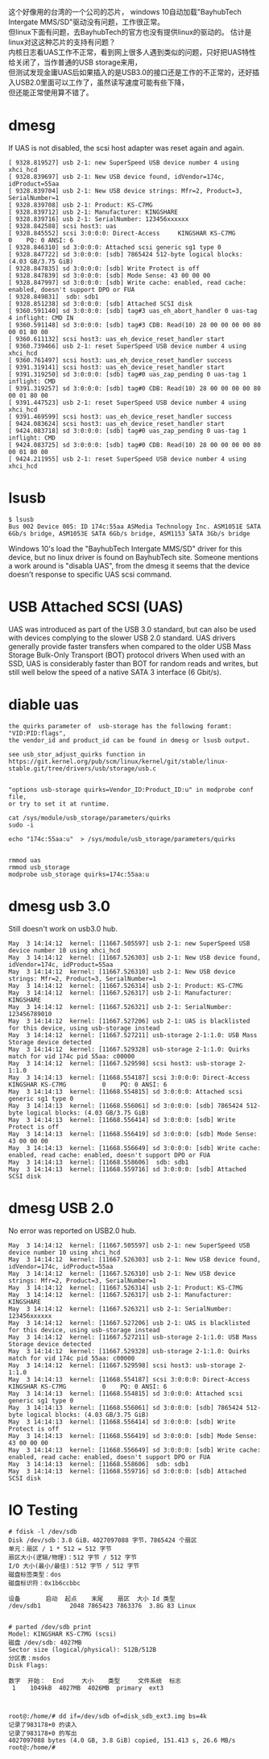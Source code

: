 这个好像用的台湾的一个公司的芯片， windows 10自动加载"BayhubTech Intergate MMS/SD"驱动没有问题，工作很正常。     
但linux下面有问题，去BayhubTech的官方也没有提供linux的驱动的。 估计是linux对这这种芯片的支持有问题？   
内核日志看UAS工作不正常，看到网上很多人遇到类似的问题，只好把UAS特性给关闭了，当作普通的USB storage来用，   
但测试发现金庸UAS后如果插入的是USB3.0的接口还是工作的不正常的，还好插入USB2.0里面可以工作了，虽然读写速度可能有些下降，   
但还能正常使用算不错了。

dmesg 
=====
If UAS is not disabled, the scsi host adapter was reset again and again.
```text
[ 9328.819527] usb 2-1: new SuperSpeed USB device number 4 using xhci_hcd
[ 9328.839697] usb 2-1: New USB device found, idVendor=174c, idProduct=55aa
[ 9328.839704] usb 2-1: New USB device strings: Mfr=2, Product=3, SerialNumber=1
[ 9328.839708] usb 2-1: Product: KS-C7MG
[ 9328.839712] usb 2-1: Manufacturer: KINGSHARE
[ 9328.839716] usb 2-1: SerialNumber: 123456xxxxxx
[ 9328.842588] scsi host3: uas
[ 9328.845552] scsi 3:0:0:0: Direct-Access     KINGSHAR KS-C7MG          0    PQ: 0 ANSI: 6
[ 9328.846310] sd 3:0:0:0: Attached scsi generic sg1 type 0
[ 9328.847722] sd 3:0:0:0: [sdb] 7865424 512-byte logical blocks: (4.03 GB/3.75 GiB)
[ 9328.847835] sd 3:0:0:0: [sdb] Write Protect is off
[ 9328.847839] sd 3:0:0:0: [sdb] Mode Sense: 43 00 00 00
[ 9328.847997] sd 3:0:0:0: [sdb] Write cache: enabled, read cache: enabled, doesn't support DPO or FUA
[ 9328.849831]  sdb: sdb1
[ 9328.851238] sd 3:0:0:0: [sdb] Attached SCSI disk
[ 9360.591140] sd 3:0:0:0: [sdb] tag#3 uas_eh_abort_handler 0 uas-tag 4 inflight: CMD IN 
[ 9360.591148] sd 3:0:0:0: [sdb] tag#3 CDB: Read(10) 28 00 00 00 00 80 00 01 80 00
[ 9360.611132] scsi host3: uas_eh_device_reset_handler start
[ 9360.739466] usb 2-1: reset SuperSpeed USB device number 4 using xhci_hcd
[ 9360.761497] scsi host3: uas_eh_device_reset_handler success
[ 9391.319141] scsi host3: uas_eh_device_reset_handler start
[ 9391.319250] sd 3:0:0:0: [sdb] tag#0 uas_zap_pending 0 uas-tag 1 inflight: CMD 
[ 9391.319257] sd 3:0:0:0: [sdb] tag#0 CDB: Read(10) 28 00 00 00 00 80 00 01 80 00
[ 9391.447523] usb 2-1: reset SuperSpeed USB device number 4 using xhci_hcd
[ 9391.469599] scsi host3: uas_eh_device_reset_handler success
[ 9424.083624] scsi host3: uas_eh_device_reset_handler start
[ 9424.083718] sd 3:0:0:0: [sdb] tag#0 uas_zap_pending 0 uas-tag 1 inflight: CMD 
[ 9424.083725] sd 3:0:0:0: [sdb] tag#0 CDB: Read(10) 28 00 00 00 00 80 00 01 80 00
[ 9424.211955] usb 2-1: reset SuperSpeed USB device number 4 using xhci_hcd

```



lsusb
=====

```text
$ lsusb 
Bus 002 Device 005: ID 174c:55aa ASMedia Technology Inc. ASM1051E SATA 6Gb/s bridge, ASM1053E SATA 6Gb/s bridge, ASM1153 SATA 3Gb/s bridge
```
Windows 10's load  the "BayhubTech Intergate MMS/SD" driver for this device, but no linux driver is found on BayhubTech site.
Someone mentions a work around is "disabla UAS", from the dmesg it seems that the device doesn't response to specific UAS scsi command.


USB Attached SCSI (UAS) 
========================
 
UAS was introduced as part of the USB 3.0 standard, but can also be used with devices complying to the slower USB 2.0 standard.
UAS drivers generally provide faster transfers when compared to the older USB Mass Storage Bulk-Only Transport (BOT) protocol drivers
When used with an SSD, UAS is considerably faster than BOT for random reads and writes, but still well below the speed of a native SATA 3 interface (6 Gbit/s).


diable uas
==========

```text
the quirks parameter of  usb-storage has the following foramt:
"VID:PID:flags",
the vendor_id and product_id can be found in dmesg or lsusb output.

see usb_stor_adjust_quirks function in 
https://git.kernel.org/pub/scm/linux/kernel/git/stable/linux-stable.git/tree/drivers/usb/storage/usb.c


"options usb-storage quirks=Vendor_ID:Product_ID:u" in modprobe conf file,
or try to set it at runtime.

cat /sys/module/usb_storage/parameters/quirks 
sudo -i

echo "174c:55aa:u"  > /sys/module/usb_storage/parameters/quirks 


rmmod uas
rmmod usb_storage
modprobe usb_storage quirks=174c:55aa:u

```




dmesg  usb 3.0
==============
Still doesn't work on usb3.0 hub.
```text
May  3 14:14:12  kernel: [11667.505597] usb 2-1: new SuperSpeed USB device number 10 using xhci_hcd
May  3 14:14:12  kernel: [11667.526303] usb 2-1: New USB device found, idVendor=174c, idProduct=55aa
May  3 14:14:12  kernel: [11667.526310] usb 2-1: New USB device strings: Mfr=2, Product=3, SerialNumber=1
May  3 14:14:12  kernel: [11667.526314] usb 2-1: Product: KS-C7MG
May  3 14:14:12  kernel: [11667.526317] usb 2-1: Manufacturer: KINGSHARE
May  3 14:14:12  kernel: [11667.526321] usb 2-1: SerialNumber: 123456789010
May  3 14:14:12  kernel: [11667.527206] usb 2-1: UAS is blacklisted for this device, using usb-storage instead
May  3 14:14:12  kernel: [11667.527211] usb-storage 2-1:1.0: USB Mass Storage device detected
May  3 14:14:12  kernel: [11667.529328] usb-storage 2-1:1.0: Quirks match for vid 174c pid 55aa: c00000
May  3 14:14:12  kernel: [11667.529598] scsi host3: usb-storage 2-1:1.0
May  3 14:14:13  kernel: [11668.554187] scsi 3:0:0:0: Direct-Access     KINGSHAR KS-C7MG          0    PQ: 0 ANSI: 6
May  3 14:14:13  kernel: [11668.554815] sd 3:0:0:0: Attached scsi generic sg1 type 0
May  3 14:14:13  kernel: [11668.556061] sd 3:0:0:0: [sdb] 7865424 512-byte logical blocks: (4.03 GB/3.75 GiB)
May  3 14:14:13  kernel: [11668.556414] sd 3:0:0:0: [sdb] Write Protect is off
May  3 14:14:13  kernel: [11668.556419] sd 3:0:0:0: [sdb] Mode Sense: 43 00 00 00
May  3 14:14:13  kernel: [11668.556649] sd 3:0:0:0: [sdb] Write cache: enabled, read cache: enabled, doesn't support DPO or FUA
May  3 14:14:13  kernel: [11668.558606]  sdb: sdb1
May  3 14:14:13  kernel: [11668.559716] sd 3:0:0:0: [sdb] Attached SCSI disk
```


dmesg USB 2.0  
=============
No error was reported on USB2.0 hub.
```text
May  3 14:14:12  kernel: [11667.505597] usb 2-1: new SuperSpeed USB device number 10 using xhci_hcd
May  3 14:14:12  kernel: [11667.526303] usb 2-1: New USB device found, idVendor=174c, idProduct=55aa
May  3 14:14:12  kernel: [11667.526310] usb 2-1: New USB device strings: Mfr=2, Product=3, SerialNumber=1
May  3 14:14:12  kernel: [11667.526314] usb 2-1: Product: KS-C7MG
May  3 14:14:12  kernel: [11667.526317] usb 2-1: Manufacturer: KINGSHARE
May  3 14:14:12  kernel: [11667.526321] usb 2-1: SerialNumber: 123456xxxxxx
May  3 14:14:12  kernel: [11667.527206] usb 2-1: UAS is blacklisted for this device, using usb-storage instead
May  3 14:14:12  kernel: [11667.527211] usb-storage 2-1:1.0: USB Mass Storage device detected
May  3 14:14:12  kernel: [11667.529328] usb-storage 2-1:1.0: Quirks match for vid 174c pid 55aa: c00000
May  3 14:14:12  kernel: [11667.529598] scsi host3: usb-storage 2-1:1.0
May  3 14:14:13  kernel: [11668.554187] scsi 3:0:0:0: Direct-Access     KINGSHAR KS-C7MG          0    PQ: 0 ANSI: 6
May  3 14:14:13  kernel: [11668.554815] sd 3:0:0:0: Attached scsi generic sg1 type 0
May  3 14:14:13  kernel: [11668.556061] sd 3:0:0:0: [sdb] 7865424 512-byte logical blocks: (4.03 GB/3.75 GiB)
May  3 14:14:13  kernel: [11668.556414] sd 3:0:0:0: [sdb] Write Protect is off
May  3 14:14:13  kernel: [11668.556419] sd 3:0:0:0: [sdb] Mode Sense: 43 00 00 00
May  3 14:14:13  kernel: [11668.556649] sd 3:0:0:0: [sdb] Write cache: enabled, read cache: enabled, doesn't support DPO or FUA
May  3 14:14:13  kernel: [11668.558606]  sdb: sdb1
May  3 14:14:13  kernel: [11668.559716] sd 3:0:0:0: [sdb] Attached SCSI disk
```



IO Testing
==========
```text
# fdisk -l /dev/sdb
Disk /dev/sdb：3.8 GiB，4027097088 字节，7865424 个扇区
单元：扇区 / 1 * 512 = 512 字节
扇区大小(逻辑/物理)：512 字节 / 512 字节
I/O 大小(最小/最佳)：512 字节 / 512 字节
磁盘标签类型：dos
磁盘标识符：0x1b6ccbbc

设备       启动  起点    末尾    扇区  大小 Id 类型
/dev/sdb1        2048 7865423 7863376  3.8G 83 Linux


# parted /dev/sdb print
Model: KINGSHAR KS-C7MG (scsi)
磁盘 /dev/sdb: 4027MB
Sector size (logical/physical): 512B/512B
分区表：msdos
Disk Flags: 

数字  开始：  End     大小    类型     文件系统  标志
 1    1049kB  4027MB  4026MB  primary  ext3



root@:/home/# dd if=/dev/sdb of=disk_sdb_ext3.img bs=4k
记录了983178+0 的读入
记录了983178+0 的写出
4027097088 bytes (4.0 GB, 3.8 GiB) copied, 151.413 s, 26.6 MB/s
root@:/home/# 
```

